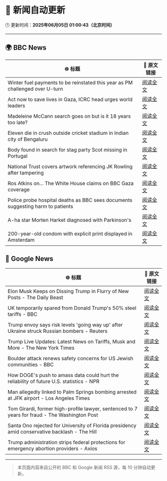 # 🧠 新闻自动更新

🕒 更新时间：**2025年06月05日 01:00:43（北京时间）**

---

## 🌍 BBC News

| 🌐 标题 | 🔗 原文链接 |
|--------|-------------|
| Winter fuel payments to be reinstated this year as PM challenged over U-turn | [阅读全文](https://www.bbc.com/news/articles/czr8e5g5vp8o) |
| Act now to save lives in Gaza, ICRC head urges world leaders | [阅读全文](https://www.bbc.com/news/videos/c62v52z73vdo) |
| Madeleine McCann search goes on but is it 18 years too late? | [阅读全文](https://www.bbc.com/news/articles/c20qdwxq394o) |
| Eleven die in crush outside cricket stadium in Indian city of Bengaluru | [阅读全文](https://www.bbc.com/news/articles/cdr5mrrj1ego) |
| Body found in search for stag party Scot missing in Portugal | [阅读全文](https://www.bbc.com/news/articles/ce9vm9z3579o) |
| National Trust covers artwork referencing JK Rowling after tampering | [阅读全文](https://www.bbc.com/news/articles/c2d5867e61go) |
| Ros Atkins on... The White House claims on BBC Gaza coverage | [阅读全文](https://www.bbc.com/news/videos/c9wgq9vv51do) |
| Police probe hospital deaths as BBC sees documents suggesting harm to patients | [阅读全文](https://www.bbc.com/news/articles/cev404npy4po) |
| A-ha star Morten Harket diagnosed with Parkinson's | [阅读全文](https://www.bbc.com/news/articles/c3v56v0wry5o) |
| 200-year-old condom with explicit print displayed in Amsterdam | [阅读全文](https://www.bbc.com/news/articles/c1de271qg4yo) |

## 📰 Google News

| 🌐 标题 | 🔗 原文链接 |
|--------|-------------|
| Elon Musk Keeps on Dissing Trump in Flurry of New Posts - The Daily Beast | [阅读全文](https://news.google.com/rss/articles/CBMijwFBVV95cUxNYXJVdlF2WUhKdnE1V0o1UjVnZFJpVXN6Q3NVRVI3ekQ5T2dDSVdtYXhLNktCZkRWTG9CYVAxS1VYYVFVdi03Y1g3dWVxR1dpT3lENWtudjRHUkliVUZGSUsxbXhYb3p0b01vNFdkRW1qVW5PSjJaU0FHbVJvRXFfbEhyS1Q4Sl85RWNINVl1OA?oc=5) |
| UK temporarily spared from Donald Trump's 50% steel tariffs - BBC | [阅读全文](https://news.google.com/rss/articles/CBMiWkFVX3lxTFBwOGc3cXVCNzhrV1RFcWkyV2J5d2t1ZHBqVU9tR3hzRnhFUDBhdnVaUVAtM1MtQktzQVRrdVBwdk9PdnU3bnNieXV5Tmh0TjVacFREYmJreDJfZ9IBX0FVX3lxTE5LT3hOU3k2T21qakQzRkxyYm5PMk9IOVE2Vmt2WVJ6S1lxVmFadzdyQmlKd1F3TWxiMnRkVkRUSWk0VnphdER1Nkd6NndvbHJVLVVZeUxCelFpcW9wajYw?oc=5) |
| Trump envoy says risk levels 'going way up' after Ukraine struck Russian bombers - Reuters | [阅读全文](https://news.google.com/rss/articles/CBMi2AFBVV95cUxNdUNicUxvRWhqTnZXSlVqaDRmQjc4ME1IRkk5djN6TkF2LUZpZU84a2hfVXlUTkRzU19tWjdwQW9rUU1wTGZFTDh3R0JsdHNVQ1lyRmpLQWpxVTBWRjNySWpFMVJCVVpWNXktZmxZV1VEbFJpcWtHcDhLWjJSQzNMNVU3RzZJZ0JZX1RPdC1rc24zcEl6RnRpRjUtTGR0X2ZLTVFxbTQwczBmT2ltV2MtMzRJc2tFQk5aOUI1NzNIRmlid0hsdkVfWmhxTDZnX2M2RVVxd3VHVWE?oc=5) |
| Trump Live Updates: Latest News on Tariffs, Musk and More - The New York Times | [阅读全文](https://news.google.com/rss/articles/CBMiY0FVX3lxTE1IRnFuWGJHQUdnbW9ZSFQwYW8zd2RQME1MR2xiZmZrZ2RqYXV2Q25FRkk4VzJVcFpFcG9Oak5zUDhQRWlLUU9Idmtja2xSNGo5WFloY213NGNzQVlvMFZ1T2s4NA?oc=5) |
| Boulder attack renews safety concerns for US Jewish communities - BBC | [阅读全文](https://news.google.com/rss/articles/CBMiWkFVX3lxTE81aEVrRE56eFl4azczTnI3d3ROTnltYWtPa0gxT3gxS1JFci1fMEFrQ0lXMkgxdjc3aTJ4aWVIZ0ZNMkRlNlRFVEJTSlVIY0ZpOGRaUkNHbUdnQdIBX0FVX3lxTE13LUwxb2JKWDZzdFBuT2xTUlZPdGhQel8zLW1faFlHSGhIa2s4SURDeEZRY3pSd2VsUHRJYnNQWXJUYWFCY3M0TzFlN1AweWhDb2FZOEVGd2xCYUUzSnFF?oc=5) |
| How DOGE's push to amass data could hurt the reliability of future U.S. statistics - NPR | [阅读全文](https://news.google.com/rss/articles/CBMikgFBVV95cUxPbG5pa2FJWGpCbEhMZGNldENBN2hLZ0xodTRuczF1S0dfU0EwZjhjUndDRDFGX2tuNk5KU3FPZExwa2wxSDJ3MjZHZkEzSzA2aUh0SkhZalpfRjhCN1JFM3E1YWV0VTE1QXBPYTl0b3Zob0dwelNsZXBNeWpLSzc4NXk1ajdpanV6WTRVajU0SzdVQQ?oc=5) |
| Man allegedly linked to Palm Springs bombing arrested at JFK airport - Los Angeles Times | [阅读全文](https://news.google.com/rss/articles/CBMiiwFBVV95cUxQdlpfWENUdnd1WFlTZ3h3Snd6Q3Ywc1JSR3pSZkR5UTlQRjdmdXZ0a21CSElxNjNlZ0M2V1hJWUhwT056N0dOeHQxODIwVjh6ZXB3TjgzRnN4R2FIWURIb3NwTGllWGNIUGhSUUhDc3p4MnRSS1d5YlBJeUQ5dUJvTVg5cVFiMWxnbTMw?oc=5) |
| Tom Girardi, former high-profile lawyer, sentenced to 7 years for fraud - The Washington Post | [阅读全文](https://news.google.com/rss/articles/CBMikAFBVV95cUxONVJWek4wTGVuaWR5d28tYlNxX2hnWW4wbklGa2JyMVBYZGlRNUtvVmJFX3dDcGdERXB6SDhrRG15NW9zOC1JWDdXbUk3S3lFMWxTMnBjbDhDLWc1ODg5T0s4Ml9xUmwzcXBULVR5NzlQVm4xUjBuR0lKLUF2cVdMTUlENXVlSVVKeVVFbGhvMnY?oc=5) |
| Santa Ono rejected for University of Florida presidency amid conservative backlash - The Hill | [阅读全文](https://news.google.com/rss/articles/CBMipwFBVV95cUxNU2huVWU5TmpOZlljTzl6NHpLLUVQWld5OEt2N1JuQWJ3QTRwLVp0S2xtczZvTnhDbl9qdFJoMkd6R1lEQWVPajRCTmVYeGVxYTBJdHRfUElFbVVWNEV2YXA3TnFGQTRXdF85V2pBaXJfREpmWlBPSThIRVpLSGRGcGd2c0xLeF9zU1ZwY2YtRXJqZjh5UlNRTml4QWd3RXlJbU9xS3ZETdIBrAFBVV95cUxPeFJGMlZraDNFUXR0Tk9nQXlZTGJuVUtOSHU4S3VXZW44SUtMbHM2Tkh2SXItSHFZdDZlZ3NkZGhTWjU0VEZrcUVmaktqU1ZXMEpINlNaVzZvanRzaVlJbU5DLXhJRXRRMkFnYkJpVTcxMk43ZGdXbXNEUW5fZlB3aDI2amZxaGJ4WTNqdHBoTmNrZlpUSzJSeVNfRC1aajBLcTM2aXo2T29LQzc0?oc=5) |
| Trump administration strips federal protections for emergency abortion providers - Axios | [阅读全文](https://news.google.com/rss/articles/CBMif0FVX3lxTE9wRGdwRjhsQ0tJc204a2hETkxoaERQLV9tXzRfbDhHa3lURVU2QmlQMXRUVVBiUGNlUmlvRjFtOHlsZXlhSWRrMEh6WXBFR3JPeHVvZU9BbmU0ZlFlbGIxWTVYcHJ5VTJzRkNNNGtsVFNxaW5qLUZueEtkWWVwZE0?oc=5) |

---
> 本页面内容来自公开的 BBC 和 Google 新闻 RSS 源，每 10 分钟自动更新。